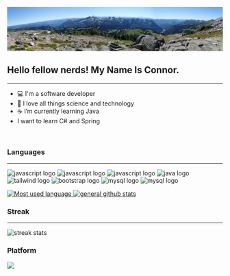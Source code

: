 ![banner with view from Mt. Rainier](https://github.com/ConWulf/ConWulf/raw/main/mt-rainier-pano.jpg)

## Hello fellow nerds! My Name Is Connor.
----

 - 💻  I'm a software developer
 - 📡  I love all things science and technology
 -  ☕️ I’m currently learning Java
 -   I want to learn C# and Spring
 
 <br>
 
### Languages
---

<img src="https://img.shields.io/badge/JavaScript-323330?style=for-the-badge&logo=javascript&logoColor=F7DF1E" alt="javascript logo"> <img src="https://img.shields.io/badge/CSS3-1572B6?style=for-the-badge&logo=css3&logoColor=white" alt="javascript logo"> <img src="https://img.shields.io/badge/HTML5-E34F26?style=for-the-badge&logo=html5&logoColor=white" alt="javascript logo">
<img src="https://img.shields.io/badge/Java-007396?style=for-the-badge&logo=java&logoColor=white" alt="java logo">
<img src="https://img.shields.io/badge/Tailwind_CSS-38B2AC?style=for-the-badge&logo=tailwind-css&logoColor=white" alt="tailwind logo">
<img src="https://img.shields.io/badge/Bootstrap-563D7C?style=for-the-badge&logo=bootstrap&logoColor=white" alt="bootstrap logo">
<img src="https://img.shields.io/badge/MySQL-4479A1?style=for-the-badge&logo=mysql&logoColor=white" alt="mysql logo">
<img src="https://img.shields.io/badge/jQuery-0769AD?style=for-the-badge&logo=jquery&logoColor=white" alt="mysql logo">

<a href="https://github.com/anuraghazra/github-readme-stats">
  <img width="425px" src="https://github-readme-stats.vercel.app/api/top-langs/?username=ConWulf&count_private=true&bg_color=000000&text_color=9744F5&title_color=9744F5&icon_color=9744F5&hide_border=true&layout=compact" alt="Most used language">
 </a>
 <a href="https://github.com/anuraghazra/convoychat">
  <img width="425px" src="https://github-readme-stats.vercel.app/api?username=ConWulf&show_icons=true&bg_color=000000&text_color=9744F5&title_color=9744F5&icon_color=9744F5&line_height=30&hide_border=true" alt="general github stats">
</a>

### Streak
---
<img src="https://github-readme-streak-stats.herokuapp.com/?user=ConWulf&theme=midnight-purple&hide_border=true" alt="streak stats">

### Platform
<img src="https://img.shields.io/badge/Macbook Pro 2020-000?logo=apple&logoColor=fff&style=for-the-badge" />

<!--
- 🔭 I’m currently working on ...
- 👯 I’m looking to collaborate on ...
- 🤔 I’m looking for help with ...
- 💬 Ask me about ...
- 📫 How to reach me: ...
- 😄 Pronouns: ...
- ⚡ Fun fact: ...
-->
